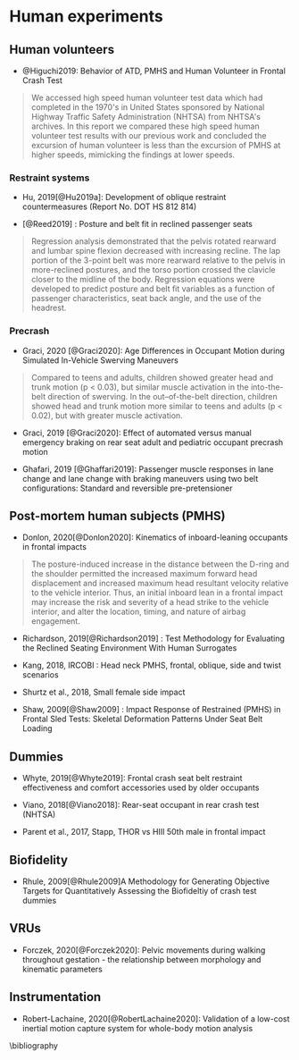 
# Human experiments

## Human volunteers

- @Higuchi2019: Behavior of ATD, PMHS and Human Volunteer in Frontal Crash Test

> We accessed high speed human volunteer test data which had completed in the 1970's in United States sponsored by National Highway Traffic Safety Administration (NHTSA) from NHTSA's archives. In this report we compared these high speed human volunteer test results with our previous work and concluded the excursion of human volunteer is less than the excursion of PMHS at higher speeds, mimicking the findings at lower speeds.



### Restraint systems

- Hu, 2019[@Hu2019a]: Development of oblique restraint countermeasures (Report No. DOT HS 812 814)

- [@Reed2019] : Posture and belt fit in reclined passenger seats

> Regression analysis demonstrated that the pelvis rotated rearward and lumbar spine flexion decreased with increasing recline. The lap portion of the 3-point belt was more rearward relative to the pelvis in more-reclined postures, and the torso portion crossed the clavicle closer to the midline of the body. Regression equations were developed to predict posture and belt fit variables as a function of passenger characteristics, seat back angle, and the use of the headrest.

### Precrash

- Graci, 2020 [@Graci2020]: Age Differences in Occupant Motion during Simulated In-Vehicle Swerving Maneuvers

> Compared to teens and adults, children showed greater head and trunk
motion (p < 0.03), but similar muscle activation in the into-the-belt direction of swerving. In the
out–of-the-belt direction, children showed head and trunk motion more similar to teens and adults
(p < 0.02), but with greater muscle activation.

- Graci, 2019 [@Graci2020]: Effect of automated versus manual emergency braking on rear seat adult and pediatric occupant precrash motion

- Ghafari, 2019 [@Ghaffari2019]: Passenger muscle responses in lane change and lane change with braking maneuvers using two belt configurations: Standard and reversible pre-pretensioner


## Post-mortem human subjects (PMHS)

- Donlon, 2020[@Donlon2020]: Kinematics of inboard-leaning occupants in frontal impacts
> The posture-induced increase in the distance between the D-ring and the shoulder permitted the increased maximum forward head displacement and increased maximum head resultant velocity relative to the vehicle interior. Thus, an initial inboard lean in a frontal impact may increase the risk and severity of a head strike to the vehicle interior, and alter the location, timing, and nature of airbag engagement.

- Richardson, 2019[@Richardson2019] : Test Methodology for Evaluating the Reclined Seating Environment With Human Surrogates

- Kang, 2018, IRCOBI : Head neck PMHS, frontal, oblique, side and twist scenarios

- Shurtz et al., 2018, Small female side impact

- Shaw, 2009[@Shaw2009] :  Impact Response of Restrained (PMHS) in Frontal Sled Tests: Skeletal Deformation Patterns Under Seat Belt Loading




## Dummies

- Whyte, 2019[@Whyte2019]: Frontal crash seat belt restraint effectiveness and comfort accessories used by older occupants


- Viano, 2018[@Viano2018]: Rear-seat occupant in rear crash test (NHTSA)

- Parent et al., 2017, Stapp, THOR vs HIII 50th male in frontal impact

## Biofidelity

- Rhule, 2009[@Rhule2009]A Methodology for Generating Objective Targets for Quantitatively Assessing the Biofideltiy of crash test dummies


## VRUs

- Forczek, 2020[@Forczek2020]: Pelvic movements during walking throughout gestation - the relationship between morphology and kinematic parameters

## Instrumentation

- Robert-Lachaine, 2020[@RobertLachaine2020]: Validation of a low-cost inertial motion capture system for whole-body motion analysis

\bibliography

